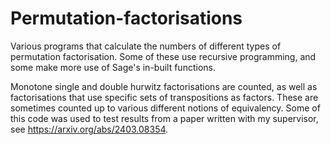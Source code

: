 # Permutation-factorisations
Various programs that calculate the numbers of different types of permutation factorisation.  Some of these use recursive programming, and some make more use of Sage's in-built functions.

Monotone single and double hurwitz factorisations are counted, as well as factorisations that use specific sets of transpositions as factors.  These are sometimes counted up to various different notions of equivalency.  Some of this code was used to test results from a paper written with my supervisor, see https://arxiv.org/abs/2403.08354.
